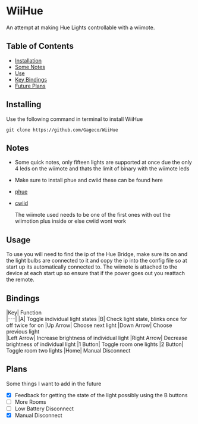 # WiiHue
An attempt at making Hue Lights controllable with a wiimote.

## Table of Contents
* [Installation](#installing)
* [Some Notes](#notes)
* [Use](#usage)
* [Key Bindings](#bindings)
* [Future Plans](#plans)

## Installing
Use the following command in terminal to install WiiHue
````
git clone https://github.com/Gageco/WiiHue
````

## Notes
- Some quick notes, only fifteen lights are supported at once due the only 4 leds on the wiimote and thats the limit of binary with the wiimote leds
- Make sure to install phue and cwiid these can be found here
- [phue](https://github.com/studioimaginaire/phue)
- [cwiid](https://github.com/abstrakraft/cwiid)

  The wiimote used needs to be one of the first ones with out the wiimotion plus inside or else cwiid wont work

## Usage
To use you will need to find the ip of the Hue Bridge, make sure its on and the light bulbs are connected to it and copy the ip into the config file so at start up its automatically connected to. The wiimote is attached to the device at each start up so ensure that if the power goes out you reattach the remote.

## Bindings
|Key| Function           
|---|
|A| Toggle individual light states
|B| Check light state, blinks once for off twice for on
|Up Arrow| Choose next light
|Down Arrow| Choose previous light     
|Left Arrow| Increase brightness of individual light
|Right Arrow| Decrease brightness of individual light
|1 Button| Toggle room one lights
|2 Button| Toggle room two lights
|Home| Manual Disconnect

## Plans
Some things I want to add in the future
- [x] Feedback for getting the state of the light possibly using the B buttons
- [ ] More Rooms
- [ ] Low Battery Disconnect
- [x] Manual Disconnect
